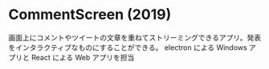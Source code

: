 # CommentScreen (2019)

画面上にコメントやツイートの文章を重ねてストリーミングできるアプリ。発表をインタラクティブなものにすることができる。 electron による Windows アプリと React による Web アプリを担当
